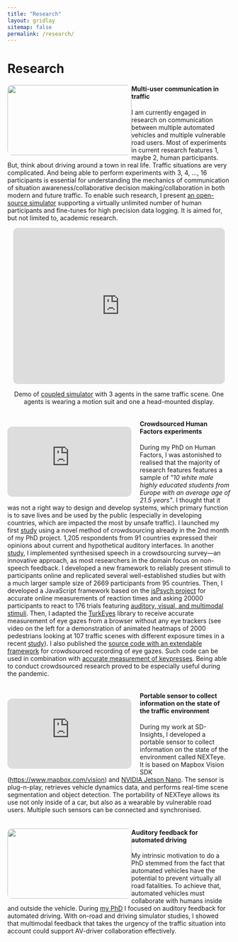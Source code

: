 ```yaml
---
title: "Research"
layout: gridlay
sitemap: false
permalink: /research/
---
```


# Research

<div class="rowl1">
  <img src="{{ site.url }}{{ site.baseurl }}/images/research/multi_user_communication.jpg" class="img-responsive" style="float: left; border-radius:10px; width: 280px; height: 158px" />
  <h4>Multi-user communication in traffic</h4>
  
  I am currently engaged in research on communication between multiple automated vehicles and multiple vulnerable road users. Most of experiments in current research features 1, maybe 2, human participants. But, think about driving around a town in real life. Traffic situations are very complicated. And being able to perform experiments with 3, 4, ..., 16 participants is essential for understanding the mechanics of communication of situation awareness/collaborative decision making/collaboration in both modern and future traffic. To enable such research, I present [an open-source simulator](https://github.com/bazilinskyy/coupled-sim) supporting a virtually unlimited number of human participants and fine-tunes for high precision data logging. It is aimed for, but not limited to, academic research.

  <div class="row" style="text-align:center; margin-bottom: 0px;">
  <iframe style="display:inline-block; border-radius: 10px; border:0px solid #FFF; width: 95%; height: 352px" src="https://www.youtube.com/embed/W2VWLYnTYrM?&loop=1&autoplay=1&mute=1" frameborder="0" allowfullscreen></iframe>
  
  Demo of [coupled simulator](https://github.com/bazilinskyy/coupled-sim) with 3 agents in the same traffic scene. One agents is wearing a motion suit and one a head-mounted display.
  </div>
  <ul style="overflow: hidden">
  </ul>
</div>

<div class="rowl1">
  <div class="img-responsive" style="margin-top: 15px; margin-right: 19px; float: left"><iframe src="https://www.youtube.com/embed/ZroKe9dKQvs?&loop=1&autoplay=1&mute=1" style="width: 280px; height: 158px; border-radius:10px" frameborder="0" allowfullscreen></iframe></div>

  <h4>Crowdsourced Human Factors experiments</h4>
  
  During my PhD on Human Factors, I was astonished to realised that the majority of research features features a sample of <i>"10 white male highly educated students from Europe with an average age of 21.5 years"</i>. I thought that it was not a right way to design and develop systems, which primary function is to save lives and be used by the public (especially in developing countries, which are impacted the most by unsafe traffic). I launched my first [study](/papers/bazilinskyy2015auditory.pdf) using a novel method of crowdsourcing already in the 2nd month of my PhD project. 1,205 respondents from 91 countries expressed their opinions about current and hypothetical auditory interfaces. In another [study](/papers/bazilinskyy2017analyzing.pdf), I implemented synthesised speech in a crowdsourcing survey—an innovative approach, as most researchers in the domain focus on non-speech feedback. I developed a new framework to reliably present stimuli to participants online and replicated several well-established studies but with a much larger sample size of 2669 participants from 95 countries. Then, I developed a JavaScript framework based on the [jsPsych project](https://www.jspsych.org/7.0/) for accurate online measurements of reaction times and asking 20000 participants to react to 176 trials featuring [auditory, visual, and multimodal stimuli](/papers/bazilinskyy2018crowdsourced.pdf). Then, I adapted the [TurkEyes](https://turkeyes.mit.edu) library to receive accurate measurement of eye gazes from a browser without any eye trackers (see video on the left for a demonstration of animated heatmaps of 2000 pedestrians looking at 107 traffic scenes with different exposure times in a recent [study](/papers/bazilinskyy2021visual.pdf)). I also published the [source code with an extendable framework](https://github.com/bazilinskyy/gazes-crowdsourced) for crowdsourced recording of eye gazes. Such code can be used in combination with [accurate measurement of keypresses](https://github.com/bazilinskyy/crossing-crowdsourcing). Being able to conduct crowdsourced research proved to be especially useful during the pandemic.

  <ul style="overflow: hidden">
  </ul>
</div>

<div class="rowl1">
  <div class="img-responsive" style="margin-top: 15px; margin-right: 19px; float: left"><iframe src="https://www.youtube.com/embed/isjbqXs2g7k?&loop=1&autoplay=1&mute=1" style="width: 280px; height: 158px; border-radius:10px" frameborder="0" allowfullscreen></iframe></div>

  <h4>Portable sensor to collect information on the state of the traffic environment</h4>

  During my work at SD-Insights, I developed a portable sensor to collect information on the state of the environment called NEXTeye. It is based on Mapbox Vision SDK (https://www.mapbox.com/vision) and [NVIDIA Jetson Nano](https://developer.nvidia.com/embedded/jetson-nano-developer-kit). The sensor is plug-n-play, retrieves vehicle dynamics data, and performs real-time scene segmentation and object detection. The portability of NEXTeye allows its use not only inside of a car, but also as a wearable by vulnerable road users. Multiple such sensors can be connected and synchronised.

  <ul style="overflow: hidden">
  </ul>
</div>

<div class="rowl1">
  <img src="{{ site.url }}{{ site.baseurl }}/images/research/auditory_feedback_ad.jpg" class="img-responsive" style="float: left; border-radius:10px; width: 280px; height: 158px" />
  <h4>Auditory feedback for automated driving</h4>
  
  My intrinsic motivation to do a PhD stemmed from the fact that automated vehicles have the potential to prevent virtually all road fatalities. To achieve that, automated vehicles must collaborate with humans inside and outside the vehicle. During [my PhD](/papers/bazilinskyy2018auditoryinterface.pdf) I focused on auditory feedback for automated driving. With on-road and driving simulator studies, I showed that multimodal feedback that takes the urgency of the traffic situation into account could support AV-driver collaboration effectively.

  <ul style="overflow: hidden">
  </ul>
</div>
